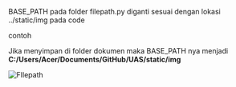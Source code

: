 <p>BASE_PATH pada folder filepath.py diganti sesuai dengan lokasi ../static/img pada code</p>
<p>contoh</p>
<p>Jika menyimpan di folder dokumen maka BASE_PATH nya menjadi <b>C:/Users/Acer/Documents/GitHub/UAS/static/img</b></p>
<img src="https://cdn.discordapp.com/attachments/399261482145021982/1062408006106624141/image.png" alt="FIlepath">
